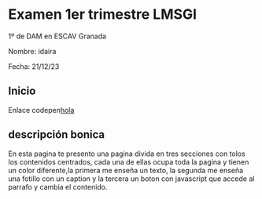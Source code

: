 # Examen 1er trimestre LMSGI

1º de DAM en ESCAV Granada

Nombre: idaira

Fecha: 21/12/23

## Inicio

Enlace codepen[hola](https://codepen.io/Idaira-Lozano/pen/BabBXdX)

## descripción bonica

En esta pagina te presento una pagina divida en tres secciones con tolos los contenidos centrados, cada una de ellas ocupa toda la pagina y tienen un color diferente,la primera me enseña un texto, la segunda me enseña una fotillo con un caption y la tercera un boton con javascript que accede al parrafo y cambia el contenido.